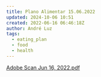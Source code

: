 ```yaml
---
title: Plano Alimentar 15.06.2022
updated: 2024-10-06 10:51
created: 2022-06-16 06:46:18Z
author: André Luz
tags:
  - eating_plan
  - food
  - health
---
```


[Adobe Scan Jun 16, 2022.pdf](../../_resources/Adobe_Scan_Jun_16__2022.pdf)